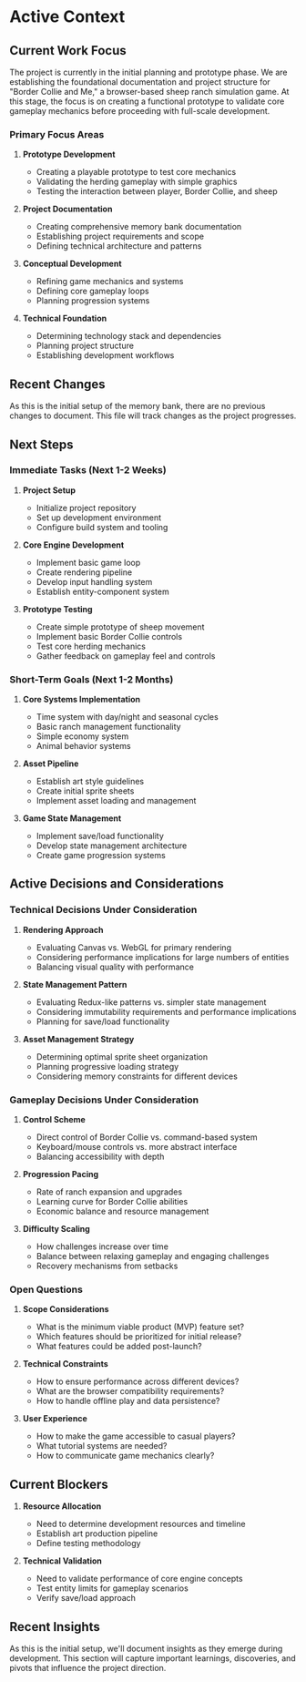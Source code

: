 # Active Context

## Current Work Focus

The project is currently in the initial planning and prototype phase. We are establishing the foundational documentation and project structure for "Border Collie and Me," a browser-based sheep ranch simulation game. At this stage, the focus is on creating a functional prototype to validate core gameplay mechanics before proceeding with full-scale development.

### Primary Focus Areas

1. **Prototype Development**

   - Creating a playable prototype to test core mechanics
   - Validating the herding gameplay with simple graphics
   - Testing the interaction between player, Border Collie, and sheep

2. **Project Documentation**

   - Creating comprehensive memory bank documentation
   - Establishing project requirements and scope
   - Defining technical architecture and patterns

3. **Conceptual Development**

   - Refining game mechanics and systems
   - Defining core gameplay loops
   - Planning progression systems

4. **Technical Foundation**
   - Determining technology stack and dependencies
   - Planning project structure
   - Establishing development workflows

## Recent Changes

As this is the initial setup of the memory bank, there are no previous changes to document. This file will track changes as the project progresses.

## Next Steps

### Immediate Tasks (Next 1-2 Weeks)

1. **Project Setup**

   - Initialize project repository
   - Set up development environment
   - Configure build system and tooling

2. **Core Engine Development**

   - Implement basic game loop
   - Create rendering pipeline
   - Develop input handling system
   - Establish entity-component system

3. **Prototype Testing**
   - Create simple prototype of sheep movement
   - Implement basic Border Collie controls
   - Test core herding mechanics
   - Gather feedback on gameplay feel and controls

### Short-Term Goals (Next 1-2 Months)

1. **Core Systems Implementation**

   - Time system with day/night and seasonal cycles
   - Basic ranch management functionality
   - Simple economy system
   - Animal behavior systems

2. **Asset Pipeline**

   - Establish art style guidelines
   - Create initial sprite sheets
   - Implement asset loading and management

3. **Game State Management**
   - Implement save/load functionality
   - Develop state management architecture
   - Create game progression systems

## Active Decisions and Considerations

### Technical Decisions Under Consideration

1. **Rendering Approach**

   - Evaluating Canvas vs. WebGL for primary rendering
   - Considering performance implications for large numbers of entities
   - Balancing visual quality with performance

2. **State Management Pattern**

   - Evaluating Redux-like patterns vs. simpler state management
   - Considering immutability requirements and performance implications
   - Planning for save/load functionality

3. **Asset Management Strategy**
   - Determining optimal sprite sheet organization
   - Planning progressive loading strategy
   - Considering memory constraints for different devices

### Gameplay Decisions Under Consideration

1. **Control Scheme**

   - Direct control of Border Collie vs. command-based system
   - Keyboard/mouse controls vs. more abstract interface
   - Balancing accessibility with depth

2. **Progression Pacing**

   - Rate of ranch expansion and upgrades
   - Learning curve for Border Collie abilities
   - Economic balance and resource management

3. **Difficulty Scaling**
   - How challenges increase over time
   - Balance between relaxing gameplay and engaging challenges
   - Recovery mechanisms from setbacks

### Open Questions

1. **Scope Considerations**

   - What is the minimum viable product (MVP) feature set?
   - Which features should be prioritized for initial release?
   - What features could be added post-launch?

2. **Technical Constraints**

   - How to ensure performance across different devices?
   - What are the browser compatibility requirements?
   - How to handle offline play and data persistence?

3. **User Experience**
   - How to make the game accessible to casual players?
   - What tutorial systems are needed?
   - How to communicate game mechanics clearly?

## Current Blockers

1. **Resource Allocation**

   - Need to determine development resources and timeline
   - Establish art production pipeline
   - Define testing methodology

2. **Technical Validation**
   - Need to validate performance of core engine concepts
   - Test entity limits for gameplay scenarios
   - Verify save/load approach

## Recent Insights

As this is the initial setup, we'll document insights as they emerge during development. This section will capture important learnings, discoveries, and pivots that influence the project direction.
